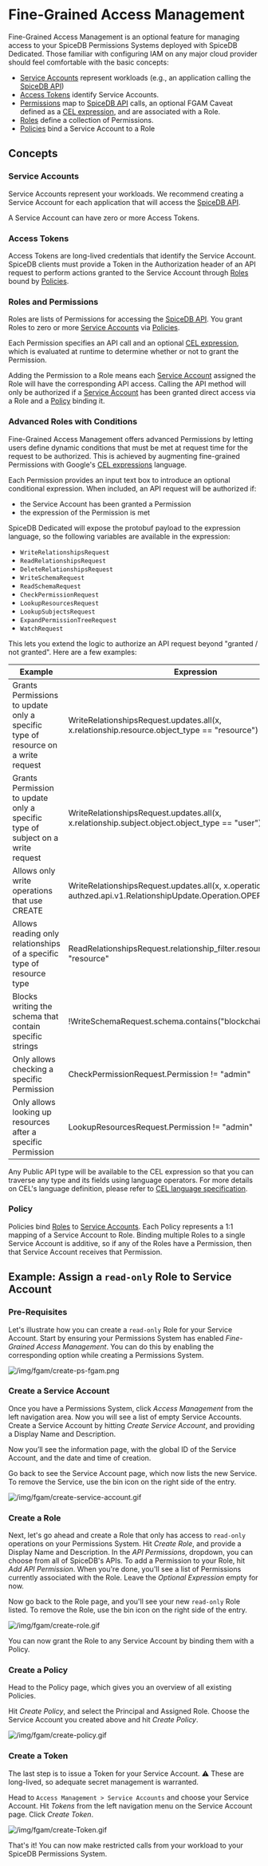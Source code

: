 # Fine-Grained Access Management

Fine-Grained Access Management is an optional feature for managing access to your SpiceDB Permissions Systems deployed with SpiceDB Dedicated. Those familiar with configuring IAM on any major cloud provider should feel comfortable with the basic concepts:

- [Service Accounts](#service-accounts) represent workloads (e.g., an application calling the [SpiceDB API](https://buf.build/authzed/api/docs/main:authzed.api.v1))
- [Access Tokens](#access-tokens) identify Service Accounts.
- [Permissions](#roles-and-permissions) map to [SpiceDB API](https://buf.build/authzed/api/docs/main:authzed.api.v1) calls, an optional FGAM Caveat defined as a [CEL expression](https://github.com/google/cel-spec), and are associated with a Role.
- [Roles](#roles-and-permissions) define a collection of Permissions.
- [Policies](#policy) bind a Service Account to a Role

## Concepts

### Service Accounts

Service Accounts represent your workloads. We recommend creating a Service Account for each application that will access the [SpiceDB API](https://buf.build/authzed/api/docs/main:authzed.api.v1).

A Service Account can have zero or more Access Tokens. 

### Access Tokens

Access Tokens are long-lived credentials that identify the Service Account.
SpiceDB clients must provide a Token in the Authorization header of an API request to perform actions granted to the Service Account through [Roles](#Roles) bound by [Policies](#Policy).

### Roles and Permissions

Roles are lists of Permissions for accessing the [SpiceDB API](https://buf.build/authzed/api/docs/main:authzed.api.v1). You grant Roles to zero or more [Service Accounts](#service-accounts) via [Policies](#Policy).

Each Permission specifies an API call and an optional [CEL expression](https://github.com/google/cel-spec), which is evaluated at runtime to determine whether or not to grant the Permission.

Adding the Permission to a Role means each [Service Account](#service-accounts) assigned the Role will have the corresponding API access. Calling the API method will only be authorized if a [Service Account](#service-accounts) has been granted direct access via a Role and a [Policy](#Policy) binding it.

### Advanced Roles with Conditions

Fine-Grained Access Management offers advanced Permissions by letting users define dynamic conditions that must be met at request time for the request to be authorized. This is achieved by augmenting fine-grained Permissions with Google's [CEL expressions](https://github.com/google/cel-spec) language.

Each Permission provides an input text box to introduce an optional conditional expression.
When included, an API request will be authorized if:

- the Service Account has been granted a Permission
- the expression of the Permission is met

SpiceDB Dedicated will expose the protobuf payload to the expression language, so the following variables are available in the expression:

- `WriteRelationshipsRequest`
- `ReadRelationshipsRequest`
- `DeleteRelationshipsRequest`
- `WriteSchemaRequest`
- `ReadSchemaRequest`
- `CheckPermissionRequest`
- `LookupResourcesRequest`
- `LookupSubjectsRequest`
- `ExpandPermissionTreeRequest`
- `WatchRequest`

This lets you extend the logic to authorize an API request beyond "granted / not granted".
Here are a few examples:

| Example | Expression |
| --- | --- |
| Grants Permissions to update only a specific type of resource on a write request | WriteRelationshipsRequest.updates.all(x, x.relationship.resource.object_type == "resource") |
| Grants Permission to update only a specific type of subject on a write request | WriteRelationshipsRequest.updates.all(x, x.relationship.subject.object.object_type == "user") |
| Allows only write operations that use CREATE | WriteRelationshipsRequest.updates.all(x, x.operation == authzed.api.v1.RelationshipUpdate.Operation.OPERATION_CREATE) |
| Allows reading only relationships of a specific type of resource type | ReadRelationshipsRequest.relationship_filter.resource_type == "resource" |
| Blocks writing the schema that contain specific strings | !WriteSchemaRequest.schema.contains("blockchain") |
| Only allows checking a specific Permission | CheckPermissionRequest.Permission != "admin" |
| Only allows looking up resources after a specific Permission | LookupResourcesRequest.Permission != "admin" |

Any Public API type will be available to the CEL expression so that you can traverse any type and its fields using language operators.
For more details on CEL's language definition, please refer to [CEL language specification](https://github.com/google/cel-spec/blob/81e07d7cf76e7fc89b177bd0fdee8ba6d6604bf5/doc/langdef.md).

### Policy

Policies bind [Roles](#Roles) to [Service Accounts](#service-accounts). Each Policy represents a 1:1 mapping of a Service Account to Role. Binding multiple Roles to a single Service Account is additive, so if any of the Roles have a Permission, then that Service Account receives that Permission.

## Example: Assign a `read-only` Role to Service Account

### Pre-Requisites

Let's illustrate how you can create a `read-only` Role for your Service Account.
Start by ensuring your Permissions System has enabled *Fine-Grained Access Management*. You can do this by enabling the corresponding option while creating a Permissions System.

![/img/fgam/create-ps-fgam.png](/img/fgam/create-ps-fgam.png)

### Create a Service Account

Once you have a Permissions System, click *Access Management* from the left navigation area. Now you will see a list of empty Service Accounts.
Create a Service Account by hitting *Create Service Account*, and providing a Display Name and Description. 

Now you’ll see the information page, with the global ID of the Service Account, and the date and time of creation.

Go back to see the Service Account page, which now lists the new Service. To remove the Service, use the bin icon on the right side of the entry.

![/img/fgam/create-service-account.gif](/img/fgam/create-service-account.gif)

### Create a Role

Next, let's go ahead and create a Role that only has access to `read-only` operations on your Permissions System.
Hit *Create Role*, and provide a Display Name and Description.
In the *API Permissions,* dropdown, you can choose from all of SpiceDB's APIs.
To add a Permission to your Role, hit *Add API Permission*.
When you're done, you'll see a list of Permissions currently associated with the Role.
Leave the *Optional Expression* empty for now.

Now go back to the Role page, and you'll see your new `read-only` Role listed. To remove the Role, use the bin icon on the right side of the entry.

![/img/fgam/create-role.gif](/img/fgam/create-role.gif)

You can now grant the Role to any Service Account by binding them with a Policy.

### Create a Policy

Head to the Policy page, which gives you an overview of all existing Policies.

Hit *Create Policy*, and select the Principal and Assigned Role.
Choose the Service Account you created above and hit *Create Policy*.

![/img/fgam/create-policy.gif](/img/fgam/create-policy.gif)

### Create a Token

The last step is to issue a Token for your Service Account.
⚠️ These are long-lived, so adequate secret management is warranted.

Head to `Access Management > Service Accounts` and choose your Service Account.
Hit *Tokens* from the left navigation menu on the Service Account page. Click *Create Token*.

![/img/fgam/create-Token.gif](/img/fgam/create-token.gif)

That's it! You can now make restricted calls from your workload to your SpiceDB Permissions System. 